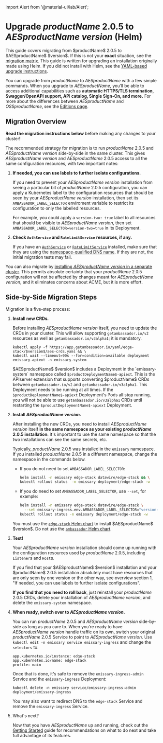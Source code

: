 import Alert from '@material-ui/lab/Alert';

# Upgrade $productName$ 2.0.5 to $AESproductName$ $version$ (Helm)

<Alert severity="info">
  This guide covers migrating from $productName$ 2.0.5 to $AESproductName$ $version$. If
  this is not your <b>exact</b> situation, see the <a href="../../../../migration-matrix">migration
  matrix</a>.
</Alert>

<Alert severity="warning">
  This guide is written for upgrading an installation originally made using Helm.
  If you did not install with Helm, see the <a href="../../../yaml/emissary-2.0/edge-stack-2.1">YAML-based
  upgrade instructions</a>.
</Alert>

You can upgrade from $productName$ to $AESproductName$ with a few simple commands. When you upgrade to $AESproductName$, you'll be able to access additional capabilities such as **automatic HTTPS/TLS termination, Swagger/OpenAPI support, API catalog, Single Sign-On, and more.** For more about the differences between $AESproductName$ and $OSSproductName$, see the [Editions page](/editions).

## Migration Overview

<Alert severity="warning">
  <b>Read the migration instructions below</b> before making any changes to your
  cluster!
</Alert>

The recommended strategy for migration is to run $productName$ 2.0.5 and $AESproductName$
$version$ side-by-side in the same cluster. This gives $AESproductName$ $version$
and $AESproductName$ 2.0.5 access to all the same configuration resources, with two
important notes:

1. **If needed, you can use labels to further isolate configurations.**

   If you need to prevent your $AESproductName$ $version$ installation from
   seeing a particular bit of $productName$ 2.0.5 configuration, you can apply
   a Kubernetes label to the configuration resources that should be seen by
   your $AESproductName$ $version$ installation, then set its
   `AMBASSADOR_LABEL_SELECTOR` enviroment variable to restrict its configuration
   to only the labelled resources.

   For example, you could apply a `version-two: true` label to all resources
   that should be visible to $AESproductName$ $version$, then set
   `AMBASSADOR_LABEL_SELECTOR=version-two=true` in its Deployment.

2. **Check `AuthService` and `RateLimitService` resources, if any.**

   If you have an [`AuthService`](../../running/services/auth-service) or
   [`RateLimitService`](../../running/services/rate-limit-service) installed, make
   sure that they are using the [namespace-qualified DNS name](https://kubernetes.io/docs/concepts/services-networking/dns-pod-service/#namespaces-of-services).
   If they are not, the initial migration tests may fail.

You can also migrate by [installing $AESproductName$ $version$ in a separate cluster](../migrate-to-2-alternate).
This permits absolute certainty that your $productName$ 2.0.5 configuration will not be
affected by changes meant for $AESproductName$ $version$, and it eliminates concerns about
ACME, but it is more effort.

## Side-by-Side Migration Steps

Migration is a five-step process:

1. **Install new CRDs.**

   Before installing $AESproductName$ $version$ itself, you need to update the CRDs in
   your cluster. This will allow supporting `getambassador.io/v2` resources as well as
   `getambassador.io/v3alpha1`; it is mandatory.

   ```
   kubectl apply -f https://app.getambassador.io/yaml/edge-stack/$version$/aes-crds.yaml && \
   kubectl wait --timeout=90s --for=condition=available deployment emissary-apiext -n emissary-system 
   ```

   <Alert severity="info">
     $AESproductName$ $version$ includes a Deployment in the `emissary-system` namespace
     called <code>$productDeploymentName$-apiext</code>. This is the APIserver extension
     that supports converting $productName$ CRDs between <code>getambassador.io/v2</code>
     and <code>getambassador.io/v3alpha1</code>. This Deployment needs to be running at
     all times.
   </Alert>

   <Alert severity="warning">
     If the <code>$productDeploymentName$-apiext</code> Deployment's Pods all stop running,
     you will not be able to use <code>getambassador.io/v3alpha1</code> CRDs until restarting
     the <code>$productDeploymentName$-apiext</code> Deployment.
   </Alert>

2. **Install $AESproductName$ $version$.**

   After installing the new CRDs, you need to install $AESproductName$ $version$ itself
   **in the same namespace as your existing $productName$ 2.0.5 installation**. It's important
   to use the same namespace so that the two installations can see the same secrets, etc.

   Typically, $productName$ 2.0.5 was installed in the `emissary` namespace. If you installed
   $productName$ 2.0.5 in a different namespace, change the namespace in the commands below.

   - If you do not need to set `AMBASSADOR_LABEL_SELECTOR`:

      ```bash
      helm install -n emissary edge-stack datawire/edge-stack && \
      kubectl rollout status  -n emissary deployment/edge-stack -w
      ```

   - If you do need to set `AMBASSADOR_LABEL_SELECTOR`, use `--set`, for example:

      ```bash
      helm install -n emissary edge-stack datawire/edge-stack \
        --set emissary-ingress.env.AMBASSADOR_LABEL_SELECTOR="version-two=true" && \
      kubectl rollout status -n emissary deployment/edge-stack -w
      ```

   <Alert severity="warning">
     You must use the <a href="https://github.com/datawire/edge-stack/"><code>edge-stack</code> Helm chart</a> to install $AESproductName$ $version$.
     Do not use the <a href="https://github.com/emissary-ingress/emissary/tree/release/v1.14/charts/ambassador"><code>ambassador</code> Helm chart</a>.
   </Alert>

3. **Test!**

   Your $AESproductName$ $version$ installation should come up running with the configuration
   resources used by $productName$ 2.0.5, including `Listener`s and `Host`s. 

   <Alert severity="info">
     If you find that your $AESproductName$ $version$ installation and your $productName$ 2.0.5
     installation absolutely must have resources that are only seen by one version or the
     other way, see overview section 1, "If needed, you can use labels to further isolate configurations".
   </Alert>

   **If you find that you need to roll back**, just reinstall your $productName$ 2.0.5 CRDs, delete
   your installation of $AESproductName$ $version$, and delete the `emissary-system` namespace.

4. **When ready, switch over to $AESproductName$ $version$.**

   You can run $productName$ 2.0.5 and $AESproductName$ $version$ side-by-side as long as you care
   to. When you're ready to have $AESproductName$ $version$ handle traffic on its own, switch
   your original $productName$ 2.0.5 Service to point to $AESproductName$ $version$. Use
   `kubectl edit -n emissary service emissary-ingress` and change the `selectors` to:

   ```
   app.kubernetes.io/instance: edge-stack
   app.kubernetes.io/name: edge-stack
   profile: main
   ```

   Once that is done, it's safe to remove the `emissary-ingress-admin` Service and the `emissary-ingress`
   Deployment:

   ```
   kubectl delete -n emissary service/emissary-ingress-admin deployment/emissary-ingress
   ```

   You may also want to redirect DNS to the `edge-stack` Service and remove the
   `emissary-ingress` Service.

5. What's next?

   Now that you have $AESproductName$ up and running, check out the [Getting Started](../../../../../../edge-stack/latest/tutorials/getting-started) guide for recommendations on what to do next and take full advantage of its features.
